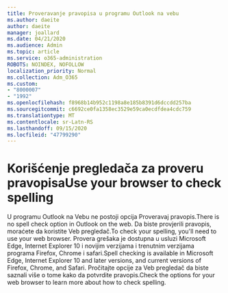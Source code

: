 ```yaml
---
title: Proveravanje pravopisa u programu Outlook na vebu
ms.author: daeite
author: daeite
manager: joallard
ms.date: 04/21/2020
ms.audience: Admin
ms.topic: article
ms.service: o365-administration
ROBOTS: NOINDEX, NOFOLLOW
localization_priority: Normal
ms.collection: Adm_O365
ms.custom:
- "8000007"
- "1992"
ms.openlocfilehash: f8968b14b952c1198a8e185b8391d6dccdd257ba
ms.sourcegitcommit: c6692ce0fa1358ec3529e59ca0ecdfdea4cdc759
ms.translationtype: MT
ms.contentlocale: sr-Latn-RS
ms.lasthandoff: 09/15/2020
ms.locfileid: "47799290"
---
```

# <a name="use-your-browser-to-check-spelling"></a><span data-ttu-id="bfb97-102">Korišćenje pregledača za proveru pravopisa</span><span class="sxs-lookup"><span data-stu-id="bfb97-102">Use your browser to check spelling</span></span>

<span data-ttu-id="bfb97-103">U programu Outlook na Vebu ne postoji opcija Proveravaj pravopis.</span><span class="sxs-lookup"><span data-stu-id="bfb97-103">There is no spell check option in Outlook on the web.</span></span> <span data-ttu-id="bfb97-104">Da biste provjerili pravopis, moraćete da koristite Veb pregledač.</span><span class="sxs-lookup"><span data-stu-id="bfb97-104">To check your spelling, you'll need to use your web browser.</span></span> <span data-ttu-id="bfb97-105">Provera grešaka je dostupna u usluzi Microsoft Edge, Internet Explorer 10 i novijim verzijama i trenutnim verzijama programa Firefox, Chrome i safari.</span><span class="sxs-lookup"><span data-stu-id="bfb97-105">Spell checking is available in Microsoft Edge, Internet Explorer 10 and later versions, and current versions of Firefox, Chrome, and Safari.</span></span> <span data-ttu-id="bfb97-106">Pročitajte opcije za Veb pregledač da biste saznali više o tome kako da potvrdite pravopis.</span><span class="sxs-lookup"><span data-stu-id="bfb97-106">Check the options for your web browser to learn more about how to check spelling.</span></span>